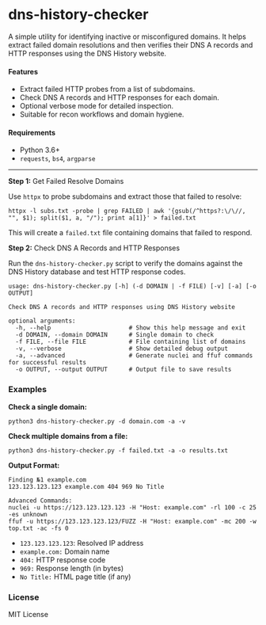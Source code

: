 # dns-history-checker
A simple utility for identifying inactive or misconfigured domains. It helps extract failed domain resolutions and then verifies their DNS A records and HTTP responses using the DNS History website.

#### Features
- Extract failed HTTP probes from a list of subdomains.
- Check DNS A records and HTTP responses for each domain.
- Optional verbose mode for detailed inspection.
- Suitable for recon workflows and domain hygiene.

#### Requirements
- Python 3.6+
- `requests`, `bs4`, `argparse`
---

**Step 1:** Get Failed Resolve Domains

Use `httpx` to probe subdomains and extract those that failed to resolve:
```
httpx -l subs.txt -probe | grep FAILED | awk '{gsub(/^https?:\/\//, "", $1); split($1, a, "/"); print a[1]}' > failed.txt
```
This will create a `failed.txt` file containing domains that failed to respond.

**Step 2:** Check DNS A Records and HTTP Responses

Run the `dns-history-checker.py` script to verify the domains against the DNS History database and test HTTP response codes.
```
usage: dns-history-checker.py [-h] (-d DOMAIN | -f FILE) [-v] [-a] [-o OUTPUT]

Check DNS A records and HTTP responses using DNS History website

optional arguments:
  -h, --help                      # Show this help message and exit
  -d DOMAIN, --domain DOMAIN      # Single domain to check
  -f FILE, --file FILE            # File containing list of domains
  -v, --verbose                   # Show detailed debug output
  -a, --advanced                  # Generate nuclei and ffuf commands for successful results
  -o OUTPUT, --output OUTPUT      # Output file to save results
```
### Examples

**Check a single domain:**
```
python3 dns-history-checker.py -d domain.com -a -v
```
**Check multiple domains from a file:**
```
python3 dns-history-checker.py -f failed.txt -a -o results.txt
```
**Output Format:**
```
Finding №1 example.com
123.123.123.123 example.com 404 969 No Title

Advanced Commands:
nuclei -u https://123.123.123.123 -H "Host: example.com" -rl 100 -c 25 -es unknown
ffuf -u https://123.123.123.123/FUZZ -H "Host: example.com" -mc 200 -w top.txt -ac -fs 0
```
- `123.123.123.123`: Resolved IP address
- `example.com:` Domain name
- `404:` HTTP response code
- `969:` Response length (in bytes)
- `No Title:` HTML page title (if any)

### License
MIT License
